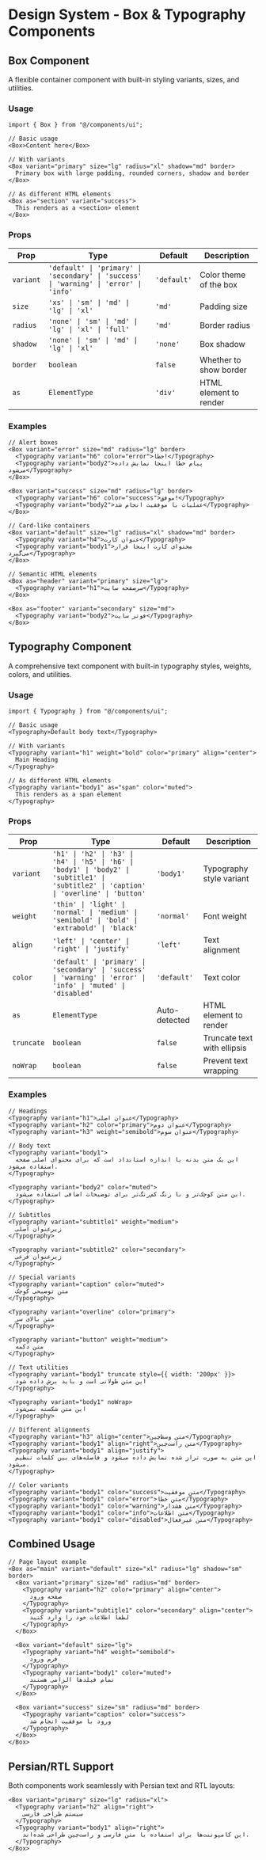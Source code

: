 # Design System - Box & Typography Components

## Box Component

A flexible container component with built-in styling variants, sizes, and utilities.

### Usage

```tsx
import { Box } from "@/components/ui";

// Basic usage
<Box>Content here</Box>

// With variants
<Box variant="primary" size="lg" radius="xl" shadow="md" border>
  Primary box with large padding, rounded corners, shadow and border
</Box>

// As different HTML elements
<Box as="section" variant="success">
  This renders as a <section> element
</Box>
```

### Props

| Prop      | Type                                                                                   | Default     | Description            |
| --------- | -------------------------------------------------------------------------------------- | ----------- | ---------------------- |
| `variant` | `'default' \| 'primary' \| 'secondary' \| 'success' \| 'warning' \| 'error' \| 'info'` | `'default'` | Color theme of the box |
| `size`    | `'xs' \| 'sm' \| 'md' \| 'lg' \| 'xl'`                                                 | `'md'`      | Padding size           |
| `radius`  | `'none' \| 'sm' \| 'md' \| 'lg' \| 'xl' \| 'full'`                                     | `'md'`      | Border radius          |
| `shadow`  | `'none' \| 'sm' \| 'md' \| 'lg' \| 'xl'`                                               | `'none'`    | Box shadow             |
| `border`  | `boolean`                                                                              | `false`     | Whether to show border |
| `as`      | `ElementType`                                                                          | `'div'`     | HTML element to render |

### Examples

```tsx
// Alert boxes
<Box variant="error" size="md" radius="lg" border>
  <Typography variant="h6" color="error">خطا!</Typography>
  <Typography variant="body2">پیام خطا اینجا نمایش داده می‌شود</Typography>
</Box>

<Box variant="success" size="md" radius="lg" border>
  <Typography variant="h6" color="success">موفق!</Typography>
  <Typography variant="body2">عملیات با موفقیت انجام شد</Typography>
</Box>

// Card-like containers
<Box variant="default" size="lg" radius="xl" shadow="md" border>
  <Typography variant="h4">عنوان کارت</Typography>
  <Typography variant="body1">محتوای کارت اینجا قرار می‌گیرد</Typography>
</Box>

// Semantic HTML elements
<Box as="header" variant="primary" size="lg">
  <Typography variant="h1">سرصفحه سایت</Typography>
</Box>

<Box as="footer" variant="secondary" size="md">
  <Typography variant="body2">فوتر سایت</Typography>
</Box>
```

## Typography Component

A comprehensive text component with built-in typography styles, weights, colors, and utilities.

### Usage

```tsx
import { Typography } from "@/components/ui";

// Basic usage
<Typography>Default body text</Typography>

// With variants
<Typography variant="h1" weight="bold" color="primary" align="center">
  Main Heading
</Typography>

// As different HTML elements
<Typography variant="body1" as="span" color="muted">
  This renders as a span element
</Typography>
```

### Props

| Prop       | Type                                                                                                                                      | Default       | Description                 |
| ---------- | ----------------------------------------------------------------------------------------------------------------------------------------- | ------------- | --------------------------- |
| `variant`  | `'h1' \| 'h2' \| 'h3' \| 'h4' \| 'h5' \| 'h6' \| 'body1' \| 'body2' \| 'subtitle1' \| 'subtitle2' \| 'caption' \| 'overline' \| 'button'` | `'body1'`     | Typography style variant    |
| `weight`   | `'thin' \| 'light' \| 'normal' \| 'medium' \| 'semibold' \| 'bold' \| 'extrabold' \| 'black'`                                             | `'normal'`    | Font weight                 |
| `align`    | `'left' \| 'center' \| 'right' \| 'justify'`                                                                                              | `'left'`      | Text alignment              |
| `color`    | `'default' \| 'primary' \| 'secondary' \| 'success' \| 'warning' \| 'error' \| 'info' \| 'muted' \| 'disabled'`                           | `'default'`   | Text color                  |
| `as`       | `ElementType`                                                                                                                             | Auto-detected | HTML element to render      |
| `truncate` | `boolean`                                                                                                                                 | `false`       | Truncate text with ellipsis |
| `noWrap`   | `boolean`                                                                                                                                 | `false`       | Prevent text wrapping       |

### Examples

```tsx
// Headings
<Typography variant="h1">عنوان اصلی</Typography>
<Typography variant="h2" color="primary">عنوان دوم</Typography>
<Typography variant="h3" weight="semibold">عنوان سوم</Typography>

// Body text
<Typography variant="body1">
  این یک متن بدنه با اندازه استانداد است که برای محتوای اصلی صفحه استفاده می‌شود.
</Typography>

<Typography variant="body2" color="muted">
  این متن کوچک‌تر و با رنگ کم‌رنگ‌تر برای توضیحات اضافی استفاده می‌شود.
</Typography>

// Subtitles
<Typography variant="subtitle1" weight="medium">
  زیرعنوان اصلی
</Typography>

<Typography variant="subtitle2" color="secondary">
  زیرعنوان فرعی
</Typography>

// Special variants
<Typography variant="caption" color="muted">
  متن توضیحی کوچک
</Typography>

<Typography variant="overline" color="primary">
  متن بالای سر
</Typography>

<Typography variant="button" weight="medium">
  متن دکمه
</Typography>

// Text utilities
<Typography variant="body1" truncate style={{ width: '200px' }}>
  این متن طولانی است و باید برش داده شود
</Typography>

<Typography variant="body1" noWrap>
  این متن شکسته نمی‌شود
</Typography>

// Different alignments
<Typography variant="h3" align="center">متن وسط‌چین</Typography>
<Typography variant="body1" align="right">متن راست‌چین</Typography>
<Typography variant="body1" align="justify">
  این متن به صورت تراز شده نمایش داده می‌شود و فاصله‌های بین کلمات تنظیم می‌شود.
</Typography>

// Color variants
<Typography variant="body1" color="success">متن موفقیت</Typography>
<Typography variant="body1" color="error">متن خطا</Typography>
<Typography variant="body1" color="warning">متن هشدار</Typography>
<Typography variant="body1" color="info">متن اطلاعات</Typography>
<Typography variant="body1" color="disabled">متن غیرفعال</Typography>
```

## Combined Usage

```tsx
// Page layout example
<Box as="main" variant="default" size="xl" radius="lg" shadow="sm" border>
  <Box variant="primary" size="md" radius="md" border>
    <Typography variant="h2" color="primary" align="center">
      صفحه ورود
    </Typography>
    <Typography variant="subtitle1" color="secondary" align="center">
      لطفاً اطلاعات خود را وارد کنید
    </Typography>
  </Box>

  <Box variant="default" size="lg">
    <Typography variant="h4" weight="semibold">
      فرم ورود
    </Typography>
    <Typography variant="body1" color="muted">
      تمام فیلدها الزامی هستند
    </Typography>
  </Box>

  <Box variant="success" size="sm" radius="md" border>
    <Typography variant="caption" color="success">
      ورود با موفقیت انجام شد
    </Typography>
  </Box>
</Box>
```

## Persian/RTL Support

Both components work seamlessly with Persian text and RTL layouts:

```tsx
<Box variant="primary" size="lg" radius="xl">
  <Typography variant="h2" align="right">
    سیستم طراحی فارسی
  </Typography>
  <Typography variant="body1" align="right">
    این کامپوننت‌ها برای استفاده با متن فارسی و راست‌چین طراحی شده‌اند.
  </Typography>
</Box>
```
